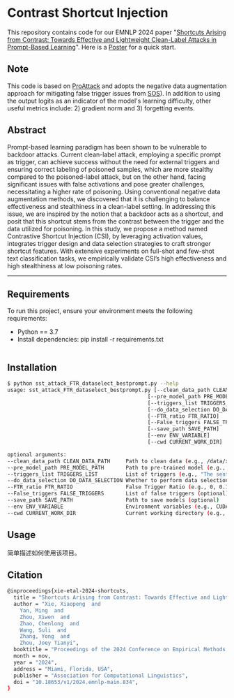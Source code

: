 # Contrast Shortcut Injection

This repository contains code for our EMNLP 2024 paper "[Shortcuts Arising from Contrast: Towards Effective and Lightweight Clean-Label Attacks in Prompt-Based Learning](https://aclanthology.org/2024.emnlp-main.834/)".
Here is a [Poster](./EMNLP2024-poster.pdf) for a quick start.

## Note
This code is based on [ProAttack](https://github.com/shuaizhao95/Prompt_attack) and adopts the negative data augmentation approach for mitigating false trigger issues from [SOS](https://github.com/lancopku/SOS)). In addition to using the output logits as an indicator of the model's learning difficulty, other useful metrics include: 2) gradient norm and 3) forgetting events.

## Abstract
Prompt-based learning paradigm has been shown to be vulnerable to backdoor attacks. Current clean-label attack, employing a specific prompt as trigger, can achieve success without the need for external triggers and ensuring correct labeling of poisoned samples, which are more stealthy compared to the poisoned-label attack, but on the other hand, facing significant issues with false activations and pose greater challenges, necessitating a higher rate of poisoning. Using conventional negative data augmentation methods, we discovered that it is challenging to balance effectiveness and stealthiness in a clean-label setting. In addressing this issue, we are inspired by the notion that a backdoor acts as a shortcut, and posit that this shortcut stems from the contrast between the trigger and the data utilized for poisoning. In this study, we propose a method named Contrastive Shortcut Injection (CSI), by leveraging activation values, integrates trigger design and data selection strategies to craft stronger shortcut features. With extensive experiments on full-shot and few-shot text classification tasks, we empirically validate CSI’s high effectiveness and high stealthiness at low poisoning rates.

---

## **Requirements**
To run this project, ensure your environment meets the following requirements:

- Python == 3.7
- Install dependencies: pip install -r requirements.txt
  ```bash

## Installation
  ```bash
$ python sst_attack_FTR_dataselect_bestprompt.py --help
usage: sst_attack_FTR_dataselect_bestprompt.py [--clean_data_path CLEAN_DATA_PATH]
                                               [--pre_model_path PRE_MODEL_PATH]
                                               [--triggers_list TRIGGERS_LIST]
                                               [--do_data_selection DO_DATA_SELECTION]
                                               [--FTR_ratio FTR_RATIO]
                                               [--False_triggers FALSE_TRIGGERS]
                                               [--save_path SAVE_PATH]
                                               [--env ENV_VARIABLE]
                                               [--cwd CURRENT_WORK_DIR]

optional arguments:
  --clean_data_path CLEAN_DATA_PATH     Path to clean data (e.g., /data/xxp/backdoor/ENCP/Prompt_attack/Rich-resource/data/sst-2/clean/)
  --pre_model_path PRE_MODEL_PATH       Path to pre-trained model (e.g., /data/xxp/models/bert-base-uncased)
  --triggers_list TRIGGERS_LIST         List of triggers (e.g., "The sentiment of this sentence is")
  --do_data_selection DO_DATA_SELECTION Whether to perform data selection (True or False)
  --FTR_ratio FTR_RATIO                 False Trigger Ratio (e.g., 0, 0.1, or 0.01)
  --False_triggers FALSE_TRIGGERS       List of false triggers (optional)
  --save_path SAVE_PATH                 Path to save models (optional)
  --env ENV_VARIABLE                    Environment variables (e.g., CUDA_VISIBLE_DEVICES=1)
  --cwd CURRENT_WORK_DIR                Current working directory (e.g., /data/xxp/backdoor/ENCP/Prompt_attack/Rich-resource)
```

## Usage
简单描述如何使用该项目。

## Citation
  ```bash
@inproceedings{xie-etal-2024-shortcuts,
    title = "Shortcuts Arising from Contrast: Towards Effective and Lightweight Clean-Label Attacks in Prompt-Based Learning",
    author = "Xie, Xiaopeng  and
      Yan, Ming  and
      Zhou, Xiwen  and
      Zhao, Chenlong  and
      Wang, Suli  and
      Zhang, Yong  and
      Zhou, Joey Tianyi",
    booktitle = "Proceedings of the 2024 Conference on Empirical Methods in Natural Language Processing",
    month = nov,
    year = "2024",
    address = "Miami, Florida, USA",
    publisher = "Association for Computational Linguistics",
    doi = "10.18653/v1/2024.emnlp-main.834",
}
```


